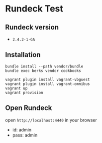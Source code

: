 # Rundeck Test

## Rundeck version

- `2.4.2-1-GA`

## Installation

```
bundle install --path vendor/bundle
bundle exec berks vendor cookbooks
```

```
vagrant plugin install vagrant-vbguest
vagrant plugin install vagrant-omnibus
vagrant up
vagrant provision
```

## Open Rundeck

open `http://localhost:4440` in your browser

- id: admin
- pass: admin
